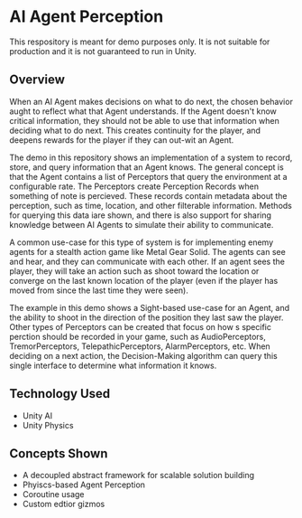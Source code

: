 # AI Agent Perception
This respository is meant for demo purposes only.  It is not suitable for production and it is not guaranteed to run in Unity.

## Overview
When an AI Agent makes decisions on what to do next, the chosen behavior aught to reflect what that Agent understands.  If the Agent doesn't know critical information, they should not be able to use that information when deciding what to do next.  This creates continuity for the player, and deepens rewards for the player if they can out-wit an Agent.

The demo in this repository shows an implementation of a system to record, store, and query information that an Agent knows.  The general concept is that the Agent contains a list of Perceptors that query the environment at a configurable rate.  The Perceptors create Perception Records when something of note is percieved.  These records contain metadata about the perception, such as time, location, and other filterable information.  Methods for querying this data iare shown, and there is also support for sharing knowledge between AI Agents to simulate their ability to communicate.

A common use-case for this type of system is for implementing enemy agents for a stealth action game like Metal Gear Solid.  The agents can see and hear, and they can communicate with each other.  If an agent sees the player, they will take an action such as shoot toward the location or converge on the last known location of the player (even if the player has moved from since the last time they were seen).

The example in this demo shows a Sight-based use-case for an Agent, and the ability to shoot in the direction of the position they last saw the player.  Other types of Perceptors can be created that focus on how s specific perction should be recorded in your game, such as AudioPerceptors, TremorPerceptors, TelepathicPerceptors, AlarmPerceptors, etc.  When deciding on a next action, the Decision-Making algorithm can query this single interface to determine what information it knows.

## Technology Used
* Unity AI
* Unity Physics

## Concepts Shown
* A decoupled abstract framework for scalable solution building
* Phyiscs-based Agent Perception
* Coroutine usage
* Custom edtior gizmos

